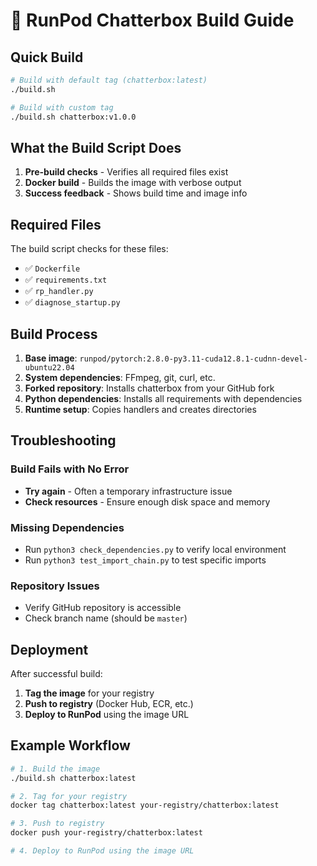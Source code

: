 # 🚀 RunPod Chatterbox Build Guide

## Quick Build

```bash
# Build with default tag (chatterbox:latest)
./build.sh

# Build with custom tag
./build.sh chatterbox:v1.0.0
```

## What the Build Script Does

1. **Pre-build checks** - Verifies all required files exist
2. **Docker build** - Builds the image with verbose output
3. **Success feedback** - Shows build time and image info

## Required Files

The build script checks for these files:
- ✅ `Dockerfile`
- ✅ `requirements.txt`
- ✅ `rp_handler.py`
- ✅ `diagnose_startup.py`

## Build Process

1. **Base image**: `runpod/pytorch:2.8.0-py3.11-cuda12.8.1-cudnn-devel-ubuntu22.04`
2. **System dependencies**: FFmpeg, git, curl, etc.
3. **Forked repository**: Installs chatterbox from your GitHub fork
4. **Python dependencies**: Installs all requirements with dependencies
5. **Runtime setup**: Copies handlers and creates directories

## Troubleshooting

### Build Fails with No Error
- **Try again** - Often a temporary infrastructure issue
- **Check resources** - Ensure enough disk space and memory

### Missing Dependencies
- Run `python3 check_dependencies.py` to verify local environment
- Run `python3 test_import_chain.py` to test specific imports

### Repository Issues
- Verify GitHub repository is accessible
- Check branch name (should be `master`)

## Deployment

After successful build:
1. **Tag the image** for your registry
2. **Push to registry** (Docker Hub, ECR, etc.)
3. **Deploy to RunPod** using the image URL

## Example Workflow

```bash
# 1. Build the image
./build.sh chatterbox:latest

# 2. Tag for your registry
docker tag chatterbox:latest your-registry/chatterbox:latest

# 3. Push to registry
docker push your-registry/chatterbox:latest

# 4. Deploy to RunPod using the image URL
``` 